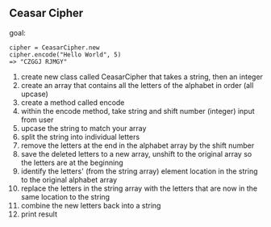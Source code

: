 ## Ceasar Cipher

goal:
```
cipher = CeasarCipher.new
cipher.encode("Hello World", 5)
=> "CZGGJ RJMGY"
```

1. create new class called CeasarCipher that takes a string, then an integer
2. create an array that contains all the letters of the alphabet in order (all upcase)
3. create a method called encode
4. within the encode method, take string and shift number (integer) input from user
5. upcase the string to match your array
6. split the string into individual letters
7. remove the letters at the end in the alphabet array by the shift number
8. save the deleted letters to a new array, unshift to the original array so the letters are at the beginning
9. identify the letters' (from the string array) element location in the string to the original alphabet array
10. replace the letters in the string array with the letters that are now in the same location to the string
8. combine the new letters back into a string
9. print result
